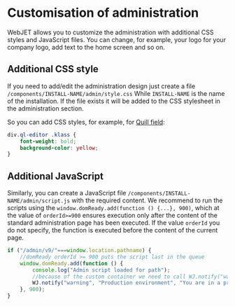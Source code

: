 # Customisation of administration

WebJET allows you to customize the administration with additional CSS styles and JavaScript files. You can change, for example, your logo for your company logo, add text to the home screen and so on.

## Additional CSS style

If you need to add/edit the administration design just create a file `/components/INSTALL-NAME/admin/style.css` While `INSTALL-NAME` is the name of the installation. If the file exists it will be added to the CSS stylesheet in the administration section.

So you can add CSS styles, for example, for [Quill field](../../developer/datatables-editor/standard-fields.md#quill):

```css
div.ql-editor .klass {
    font-weight: bold;
    background-color: yellow;
}
```

## Additional JavaScript

Similarly, you can create a JavaScript file `/components/INSTALL-NAME/admin/script.js` with the required content. We recommend to run the scripts using the `window.domReady.add(function () {...}, 900)`, which at the value of `orderId>=900` ensures execution only after the content of the standard administration page has been executed. If the value `orderId` you do not specify, the function is executed before the content of the current page.

```javascript
if ("/admin/v9/"===window.location.pathname) {
    //domReady orderId >= 900 puts the script last in the queue
    window.domReady.add(function () {
        console.log("Admin script loaded for path");
        //because of the custom container we need to call WJ.notify("warning") instead of WJ.notifyWarning
        WJ.notify("warning", "Production environment", "You are in a production environment, please be careful.", 0, [], false, "toast-container-overview");
    }, 900);
}
```
